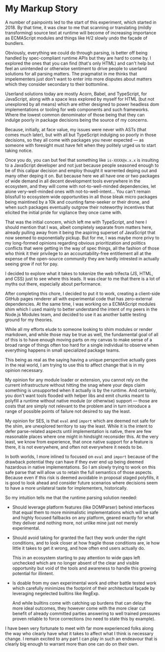 ﻿# My Markup Story

A number of painpoints led to the start of this experiment, which started in 2018. By that time, it was clear to me that scanning or translating (mildly transforming) source text at runtime will become of increasing importance as ECMAScript modules and things like H/2 slowly undo the façade of bundlers.

Obviously, everything we could do through parsing, is better off being handled by spec-compliant runtime APIs but they are hard to come by. I explored the ones that you can find (that's only HTML) and can't help but feel an unintended or otherwise sentiment to drive people to userland solutions for all parsing matters. The pragmatist in me thinks that impelementers just don't want to enter into more disputes about matters which they consider secondary to their bottomline.

Userland solutions today are mostly Acorn, Babel, and TypeScript, for JavaScript, along with a space less explored by myself for HTML (but not unexplored by all means) which are either designed to power headless dom implementations or tooling for web components and such frameworks. Where the lowest common denominator of those being that they can indulge poorly in package decisions being the source of my concerns.

Because, initially, at face value, my issues were never with ASTs (that comes much later), but with all but TypeScript indulging so poorly in those decisions, so they all come with packages you never expected — as someone with foresight must have felt when they politely urged us to start taking notice.

Once you do, you can but feel that something like `is-XXXX@x.x.x` is insulting to a JavaScript developer and not just because people seasoned enough to be of this calipar decision and employ thought it warrented deping out and many other deping it on. But because here we all have one or two packages of wide demand in all decent development tools everywhere in the ecosystem, and they will come with not-to-well-minded dependencies, let alone very-well-minded ones with not-to-well-intent… You can't remain blissfull to ecosystem wide opportunities in all those bleak micro packages being maintined by a 10k and counting fame-seeker or their drone, and when such packages eventually outgrow their noteworthy incentives that elicited the initial pride for vigilance they once came with.

That was the initial concern, which left me with TypeScript, and here I should mention that I was, albeit completely separate from matters here, already pulling away from it being the aspiring superset of JavaScript that now seemed to exponentially pickup. But for me, I was maybe more privy to my long-formed opinions regarding obvious prioritization and politics conflicts that were getting in the way of spec things, all the fashion of those who think it their privilege to an accountability-free entitlement all at the expense of the open-source community they are hardly intrested in actually seeing grow if not for pay.

I decided to explore what it takes to tokenize the web trifecta (JS, HTML, and CSS) just to see where this leads. It was clear to me that there is a lot of myths out there, especially about performance.

After completing this chore, I decided to put it to work, creating a client-side GitHub pages renderer all with experimental code that has zero-external dependencies. At the same time, I was working on a ECMAScript modules shim which I used mainly to better understand the intent of my peers in the Node.js Modules team, and decided to use it as another battle testing ground for my theories.

While all my efforts elude to someone looking to shim modules or render markdown, and while those may be true as well, the fundamental goal of all of this is to have enough moving parts on my canvas to make sense of a broad range of things often too hard for a single individual to observe when everything happens in small specialized package teams.

This being as real as the saying having a unique perspective actually goes in the real world, I am trying to use this to affect change that is in my opinion necessary.

My opinion for any module loader or extension, you cannot rely on the current infrastructure without hitting the snag where your deps claim something is unsupported when it actually is by the runtime. And certainly, you don't want tools flooded with helper libs and emit chunks meant to polyfill a runtime without native module (or otherwise) support — those are costs that are simply not relevant to the problem and in turn introduce a range of possible points of failure not desired to say the least.

My opinion for SES, is that `eval` and `import` which are deemed not safe for the shim, are unexplored territory to say the least. While it is the intent to defer parse-related aspects until implementation is native, there are few reasonable places where one might in hindsight reconsider this. At the very least, we know from experience, that once native support for a feature is there, it is not everywhere, and often not everywhere it needs to be.

In both worlds, I more inlined to focused on `eval` and `import` because of the drawback potential they can have if they ever end up being deemed hazardous in native implementations. So I am slowly trying to work on this safe parse that will allow us to retain the full semantics of those aspects. Because even if this risk is deemed avoidable in proposal staged polyfills, it is good to look ahead and consider future scenarios where decisions seem to have a more unilateral taste for implementers, historically.

So my intuition tells me that the runtime parsing solution needed:

- Should leverage platform features (like DOMParser) behind interfaces that equal them to more minimalistic implementations which will be safe and highly focused fallbacks on any platform, geared exactly for what they deliver and nothing more, not unlike mine just not merely experimental.

- Should avoid taking for granted the fact they work under the right conditions, and to look closer at how fragile those conditions are, ie how little it takes to get it wrong, and how often end users actually do.

  This in an ecosystem starting to pay attention to wide gaps left unchecked which are no longer absent of the clear and visible opportunity but void of the tools and awareness to handle this growing potential for illintent.

- Is doable from my own experimental work and other battle tested work which carefully minimizes the footprint of their architectural façade by leveraging negelected builtins like RegExp.

  And while builtins come with catching up burdens that can delay the more ideal outcomes, they however come with the more clear cut benefit of already committed parties answering to well trained pressures proven reliable to force corrections (no need to state this by example).

I have been very fortunate to meet with far more experienced folks along the way who clearly have what it takes to affect what I think is necessary change. I remain excited to any part I can play in such an endeavour that is clearly big enough to warrant more than one can do on their own.

<!--

Stuff I don't mind sharing and later realize that other might should go here…

- Sure, I missed working with others, and very desprately too, and even technically all the same, because I was not as experienced as most people I connected with on a weekly or bi-weekly basis. The benefit of the relatively more ample time, depth of field, and unilaterality afforded me a lot of room to stay on task (which for someone like me is an oxymoron).

- Being of a single human interface and one temporarily (ie 2016-2018) in a state of often being temporarily out of service (due to human interface matters), I was forced to work in small chunks and forced to avoid lavish README docs and stick to the basics. What I learned on my own was that people that don't learn enough on their own tend to make it in the world a lot faster, but also be much more loose at it so that one day someone somewhere will be sitting at home and they will start noticing the loose stuff, and having one of two intents… So, I only know which one was mine.

- While my quest was mostly driven by my thirst for knowledge, which was about the only healthy way for me to make small progress on my temporary set back,it was still sometimes briefly driven out financial or material pressures, but never enough that they actually kept me distracted long enough to appreciate short-term gains where things I have already noticed continue to show up unscathed, eventually pulling me right back.

-->
